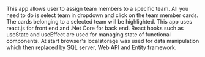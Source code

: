  This app allows user to assign team members to a specific team. All you need to do is select team in dropdown and click on the team member cards. The cards belonging to a selected team will be highlighted.
 This app uses react.js for front end and .Net Core for back end.
 React hooks such as useState and useEffect are used for managing state of functional components.
 At start browser's localstorage was used for data manipulation which then replaced by SQL server, Web API and Entity framework.
